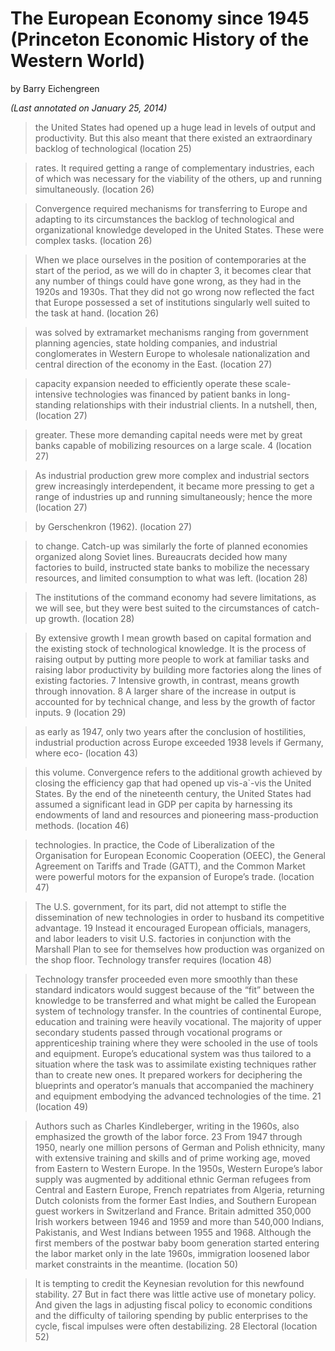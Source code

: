 # The European Economy since 1945 (Princeton Economic History of the Western World)
by Barry Eichengreen

_(Last annotated on January 25, 2014)_

> the United States had opened up a huge lead in levels of output and productivity. But this also meant that there existed an extraordinary backlog of technological  (location 25)

> rates. It required getting a range of complementary industries, each of which was necessary for the viability of the others, up and running simultaneously.  (location 26)

> Convergence required mechanisms for transferring to Europe and adapting to its circumstances the backlog of technological and organizational knowledge developed in the United States. These were complex tasks.  (location 26)

> When we place ourselves in the position of contemporaries at the start of the period, as we will do in chapter 3, it becomes clear that any number of things could have gone wrong, as they had in the 1920s and 1930s. That they did not go wrong now reflected the fact that Europe possessed a set of institutions singularly well suited to the task at hand.  (location 26)

> was solved by extramarket mechanisms ranging from government planning agencies, state holding companies, and industrial conglomerates in Western Europe to wholesale nationalization and central direction of the economy in the East.  (location 27)

> capacity expansion needed to efficiently operate these scale-intensive technologies was financed by patient banks in long-standing relationships with their industrial clients. In a nutshell, then,  (location 27)

> greater. These more demanding capital needs were met by great banks capable of mobilizing resources on a large scale. 4  (location 27)

> As industrial production grew more complex and industrial sectors grew increasingly interdependent, it became more pressing to get a range of industries up and running simultaneously; hence the more  (location 27)

> by Gerschenkron (1962).  (location 27)

> to change. Catch-up was similarly the forte of planned economies organized along Soviet lines. Bureaucrats decided how many factories to build, instructed state banks to mobilize the necessary resources, and limited consumption to what was left.  (location 28)

> The institutions of the command economy had severe limitations, as we will see, but they were best suited to the circumstances of catch-up growth.  (location 28)

> By extensive growth I mean growth based on capital formation and the existing stock of technological knowledge. It is the process of raising output by putting more people to work at familiar tasks and raising labor productivity by building more factories along the lines of existing factories. 7 Intensive growth, in contrast, means growth through innovation. 8 A larger share of the increase in output is accounted for by technical change, and less by the growth of factor inputs. 9  (location 29)

> as early as 1947, only two years after the conclusion of hostilities, industrial production across Europe exceeded 1938 levels if Germany, where eco-  (location 43)

> this volume. Convergence refers to the additional growth achieved by closing the efficiency gap that had opened up vis-a`-vis the United States. By the end of the nineteenth century, the United States had assumed a significant lead in GDP per capita by harnessing its endowments of land and resources and pioneering mass-production methods.  (location 46)

> technologies. In practice, the Code of Liberalization of the Organisation for European Economic Cooperation (OEEC), the General Agreement on Tariffs and Trade (GATT), and the Common Market were powerful motors for the expansion of Europe’s trade.  (location 47)

> The U.S. government, for its part, did not attempt to stifle the dissemination of new technologies in order to husband its competitive advantage. 19 Instead it encouraged European officials, managers, and labor leaders to visit U.S. factories in conjunction with the Marshall Plan to see for themselves how production was organized on the shop floor. Technology transfer requires  (location 48)

> Technology transfer proceeded even more smoothly than these standard indicators would suggest because of the “fit” between the knowledge to be transferred and what might be called the European system of technology transfer. In the countries of continental Europe, education and training were heavily vocational. The majority of upper secondary students passed through vocational programs or apprenticeship training where they were schooled in the use of tools and equipment. Europe’s educational system was thus tailored to a situation where the task was to assimilate existing techniques rather than to create new ones. It prepared workers for deciphering the blueprints and operator’s manuals that accompanied the machinery and equipment embodying the advanced technologies of the time. 21  (location 49)

> Authors such as Charles Kindleberger, writing in the 1960s, also emphasized the growth of the labor force. 23 From 1947 through 1950, nearly one million persons of German and Polish ethnicity, many with extensive training and skills and of prime working age, moved from Eastern to Western Europe. In the 1950s, Western Europe’s labor supply was augmented by additional ethnic German refugees from Central and Eastern Europe, French repatriates from Algeria, returning Dutch colonists from the former East Indies, and Southern European guest workers in Switzerland and France. Britain admitted 350,000 Irish workers between 1946 and 1959 and more than 540,000 Indians, Pakistanis, and West Indians between 1955 and 1968. Although the first members of the postwar baby boom generation started entering the labor market only in the late 1960s, immigration loosened labor market constraints in the meantime.  (location 50)

> It is tempting to credit the Keynesian revolution for this newfound stability. 27 But in fact there was little active use of monetary policy. And given the lags in adjusting fiscal policy to economic conditions and the difficulty of tailoring spending by public enterprises to the cycle, fiscal impulses were often destabilizing. 28 Electoral  (location 52)
